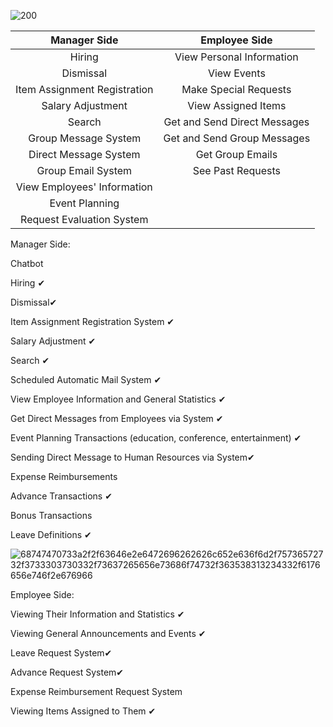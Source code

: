 
![200](https://github.com/user-attachments/assets/bf8d6a6e-e26a-409d-b140-438fe54a14c2)

| Manager Side | Employee Side |
| :---: | :---: |
| Hiring | View Personal Information |
| Dismissal | View Events |
| Item Assignment Registration | Make Special Requests
| Salary Adjustment | View Assigned Items |
| Search | Get and Send Direct Messages |
| Group Message System | Get and Send Group Messages |
| Direct Message System | Get Group Emails |
| Group Email System | See Past Requests |
| View Employees' Information |
| Event Planning |
| Request Evaluation System |

Manager Side:

Chatbot 

Hiring ✔

Dismissal✔

Item Assignment Registration System ✔

Salary Adjustment ✔

Search ✔

Scheduled Automatic Mail System ✔

View Employee Information and General Statistics ✔

Get Direct Messages from Employees via System ✔ 


Event Planning Transactions (education, conference, entertainment) ✔

Sending Direct Message to Human Resources via System✔

Expense Reimbursements

Advance Transactions ✔

Bonus Transactions

Leave Definitions ✔


![68747470733a2f2f63646e2e6472696262626c652e636f6d2f75736572732f3733303730332f73637265656e73686f74732f363538313234332f6176656e746f2e676966](https://github.com/user-attachments/assets/60c0a490-ee2a-4e2c-891d-2170b0ba08f3)



Employee Side:


Viewing Their Information and Statistics ✔

Viewing General Announcements and Events ✔

Leave Request System✔

Advance Request System✔

Expense Reimbursement Request System

Viewing Items Assigned to Them ✔




